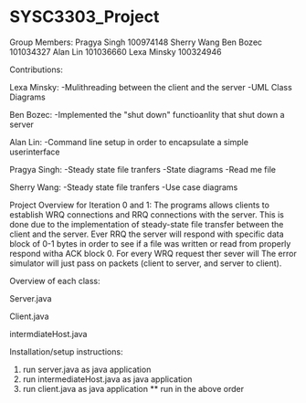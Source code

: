 # SYSC3303_Project
Group Members: 
Pragya Singh 100974148
Sherry Wang
Ben Bozec 101034327
Alan Lin 101036660
Lexa Minsky 100324946

Contributions: 

Lexa Minsky:
-Mulithreading between the client and the server
-UML Class Diagrams

Ben Bozec:
-Implemented the "shut down" functioanlity that shut down a server

Alan Lin:
-Command line setup in order to encapsulate a simple userinterface

Pragya Singh:
-Steady state file tranfers 
-State diagrams
-Read me file

Sherry Wang:
-Steady state file tranfers 
-Use case diagrams

Project Overview for Iteration 0 and 1:
The programs allows clients to establish WRQ connections and RRQ connections with the server. This is done due to the implementation of steady-state file transfer between the client and the server. Ever RRQ the server will respond with specific data block of 0-1 bytes in order to see if a file was written or read from properly respond witha ACK block 0. For every WRQ request ther sever will The error simulator will just pass on packets (client to server, and server to client).


Overview of each class:

Server.java 

Client.java 

intermdiateHost.java


Installation/setup instructions:
1) run server.java as java application
2) run intermediateHost.java as java application
3) run client.java as java application
** run in the above order

